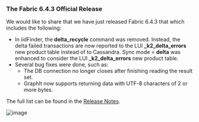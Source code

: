 ### The Fabric 6.4.3 Official Release

We would like to share that we have just released Fabric 6.4.3 that which includes the following: 

* In iidFinder, the **delta_recycle** command was removed. Instead, the delta failed transactions are now reported to the LUI **_k2_delta_errors** new product table instead of to Cassandra. Sync mode = **delta** was enhanced to consider the LUI **_k2_delta_errors** new product table.
* Several bug fixes were done, such as:
  * The DB connection no longer closes after finishing reading the result set.
  * GraphIt now supports returning data with UTF-8 characters of 2 or more bytes.

The full list can be found in the [Release Notes](https://support.k2view.com/Academy_6.4/Release_Notes_And_Upgrade/V6.4/Fabric_Release_Notes_V6.4.3.pdf.html).

<img src="images/img1.png" alt="image" />